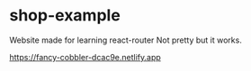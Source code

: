# shop-example

Website made for learning react-router
Not pretty but it works.


https://fancy-cobbler-dcac9e.netlify.app
